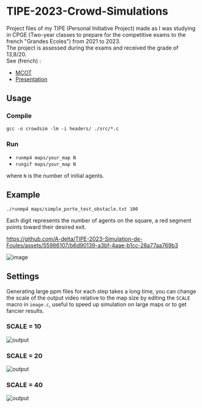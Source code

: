 # TIPE-2023-Crowd-Simulations
Project files of my TIPE (Personal Initiative Project) made as I was studying in CPGE (Two-year classes to prepare for the competitive exams to the french "Grandes Ecoles") from 2021 to 2023. \
The project is assessed during the exams and received the grade of 13,8/20. \
See (french) :
- [MCOT](https://github.com/A-delta/TIPE-2023-Simulation-de-Foules/blob/main/presentation_TIPE/Mcot_louis.pdf)
- [Presentation](https://github.com/A-delta/TIPE-2023-Simulation-de-Foules/blob/main/presentation_TIPE/fichier_principal.pdf)
## Usage
### Compile
`gcc -o crowdsim -lm -i headers/ ./src/*.c`
### Run
- `runmp4 maps/your_map N`
- `rungif maps/your_map N`

where `N` is the number of initial agents.

## Example
`./runmp4 maps/simple_porte_test_obstacle.txt 100`

Each digit represents the number of agents on the square, a red segment points toward their desired exit.

https://github.com/A-delta/TIPE-2023-Simulation-de-Foules/assets/55986107/b6d90139-a3bf-4aae-b1cc-28a77aa769b3

![image](https://github.com/A-delta/TIPE-2023-Simulation-de-Foules/assets/55986107/57ea9ae2-8176-4500-8d9f-eb67ee4b8141)

## Settings
Generating large ppm files for each step takes a long time, you can change the scale of the output video relative to the map size by editing the `SCALE` macro in `image.c`, useful to speed up simulation on large maps or to get fancier results.
### SCALE = 10
![output](https://github.com/A-delta/TIPE-2023-Simulation-de-Foules/assets/55986107/1ae94229-d3ef-480e-af65-3516627cdafe)

### SCALE = 20
![output](https://github.com/A-delta/TIPE-2023-Simulation-de-Foules/assets/55986107/bd3a9efb-239a-4000-a53c-1153782bec8d)

### SCALE = 40
![output](https://github.com/A-delta/TIPE-2023-Simulation-de-Foules/assets/55986107/7ec7f2ee-8084-461c-afae-ae0784798097)
